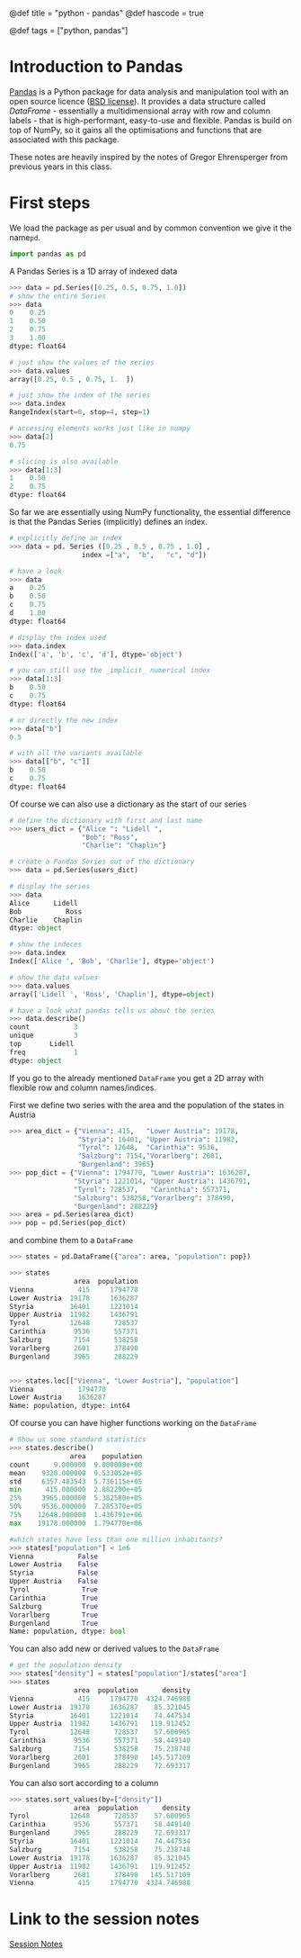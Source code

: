 @def title = "python - pandas"
@def hascode = true

@def tags = ["python, pandas"]

# Introduction to Pandas

[Pandas](https://pandas.pydata.org/) is a Python package for data analysis and manipulation tool with an open source licence ([BSD license](https://github.com/pandas-dev/pandas/blob/main/LICENSE)). 
It provides a data structure called _DataFrame_ - essentially a multidimensional array with row and column labels - that is high-performant, easy-to-use and flexible.
Pandas is build on top of NumPy, so it gains all the optimisations and functions that are associated with this package. 

These notes are heavily inspired by the notes of Gregor Ehrensperger from previous years in this class.  

# First steps

We load the package as per usual and by common convention we give it the name`pd`. 

```python
import pandas as pd
```
A Pandas Series is a 1D array of indexed data

```python
>>> data = pd.Series([0.25, 0.5, 0.75, 1.0])
# show the entire Series
>>> data
0    0.25
1    0.50
2    0.75
3    1.00
dtype: float64

# just show the values of the series
>>> data.values
array([0.25, 0.5 , 0.75, 1.  ])

# just show the index of the series
>>> data.index
RangeIndex(start=0, stop=4, step=1)

# accessing elements works just like in numpy
>>> data[2]
0.75

# slicing is also available
>>> data[1:3]
1    0.50
2    0.75
dtype: float64
```

So far we are essentially using NumPy functionality, the essential difference is that the Pandas Series (implicitly) defines an index.
```python
# explicitly define an index
>>> data = pd. Series ([0.25 , 0.5 , 0.75 , 1.0] ,
                  index =["a",  "b",   "c", "d"])

# have a look
>>> data
a    0.25
b    0.50
c    0.75
d    1.00
dtype: float64

# display the index used
>>> data.index
Index(['a', 'b', 'c', 'd'], dtype='object')

# you can still use the _implicit_ numerical index
>>> data[1:3]
b    0.50
c    0.75
dtype: float64

# or directly the new index
>>> data["b"]
0.5

# with all the variants available
>>> data[["b", "c"]]
b    0.50
c    0.75
dtype: float64
```

Of course we can also use a dictionary as the start of our series

```python
# define the dictionary with first and last name
>>> users_dict = {"Alice ": "Lidell ",
                  "Bob": "Ross",
                  "Charlie": "Chaplin"}

# create a Pandas Series out of the dictionary
>>> data = pd.Series(users_dict)

# display the series
>>> data
Alice      Lidell 
Bob           Ross
Charlie    Chaplin
dtype: object

# show the indeces
>>> data.index
Index(['Alice ', 'Bob', 'Charlie'], dtype='object')

# show the data values
>>> data.values
array(['Lidell ', 'Ross', 'Chaplin'], dtype=object)

# have a look what pandas tells us about the series
>>> data.describe()
count           3
unique          3
top       Lidell 
freq            1
dtype: object

```

If you go to the already mentioned `DataFrame` you get a 2D array with flexible row and column names/indices.

First we define two series with the area and the population of the states in Austria
```python
>>> area_dict = {"Vienna": 415,   "Lower Austria": 19178,
                 "Styria": 16401, "Upper Austria": 11982,
                 "Tyrol": 12648,  "Carinthia": 9536,
                 "Salzburg": 7154,"Vorarlberg": 2601,
                 "Burgenland": 3965}
>>> pop_dict = {"Vienna": 1794770, "Lower Austria": 1636287,
                "Styria": 1221014, "Upper Austria": 1436791,
                "Tyrol": 728537,   "Carinthia": 557371,
                "Salzburg": 538258,"Vorarlberg": 378490,
                "Burgenland": 288229}
>>> area = pd.Series(area_dict)
>>> pop = pd.Series(pop_dict)
```

and combine them to a `DataFrame`
```python
>>> states = pd.DataFrame({"area": area, "population": pop})

>>> states
                area  population
Vienna           415     1794770
Lower Austria  19178     1636287
Styria         16401     1221014
Upper Austria  11982     1436791
Tyrol          12648      728537
Carinthia       9536      557371
Salzburg        7154      538258
Vorarlberg      2601      378490
Burgenland      3965      288229


>>> states.loc[["Vienna", "Lower Austria"], "population"]
Vienna           1794770
Lower Austria    1636287
Name: population, dtype: int64
```

Of course you can have higher functions working on the `DataFrame`
```python
# Show us some standard statistics 
>>> states.describe()
               area    population
count      9.000000  9.000000e+00
mean    9320.000000  9.533052e+05
std     6357.483543  5.736115e+05
min      415.000000  2.882290e+05
25%     3965.000000  5.382580e+05
50%     9536.000000  7.285370e+05
75%    12648.000000  1.436791e+06
max    19178.000000  1.794770e+06

#which states have less than one million inhabitants?
>>> states["population"] < 1e6
Vienna           False
Lower Austria    False
Styria           False
Upper Austria    False
Tyrol             True
Carinthia         True
Salzburg          True
Vorarlberg        True
Burgenland        True
Name: population, dtype: bool
```

You can also add new or derived values to the `DataFrame`
```python
# get the population density
>>> states["density"] = states["population"]/states["area"]
>>> states
                area  population      density
Vienna           415     1794770  4324.746988
Lower Austria  19178     1636287    85.321045
Styria         16401     1221014    74.447534
Upper Austria  11982     1436791   119.912452
Tyrol          12648      728537    57.600965
Carinthia       9536      557371    58.449140
Salzburg        7154      538258    75.238748
Vorarlberg      2601      378490   145.517109
Burgenland      3965      288229    72.693317
```

You can also sort according to a column
```python
>>> states.sort_values(by=["density"])
                area  population      density
Tyrol          12648      728537    57.600965
Carinthia       9536      557371    58.449140
Burgenland      3965      288229    72.693317
Styria         16401     1221014    74.447534
Salzburg        7154      538258    75.238748
Lower Austria  19178     1636287    85.321045
Upper Austria  11982     1436791   119.912452
Vorarlberg      2601      378490   145.517109
Vienna           415     1794770  4324.746988
```

# Link to the session notes
[Session Notes](/notebooks/html/Session2.html)

